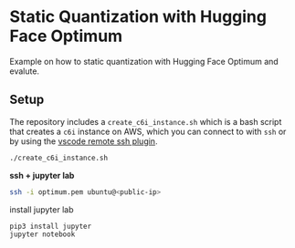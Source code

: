 # Static Quantization with Hugging Face Optimum

Example on how to static quantization with Hugging Face Optimum and evalute.

## Setup

The repository includes a `create_c6i_instance.sh` which is a bash script that creates a `c6i` instance on AWS, which you can connect to with `ssh` or by using the [vscode remote ssh plugin](https://code.visualstudio.com/docs/remote/ssh). 

```bash
./create_c6i_instance.sh
```

**ssh + jupyter lab**

```bash
ssh -i optimum.pem ubuntu@<public-ip>
```
install jupyter lab
```bash
pip3 install jupyter
jupyter notebook
```
